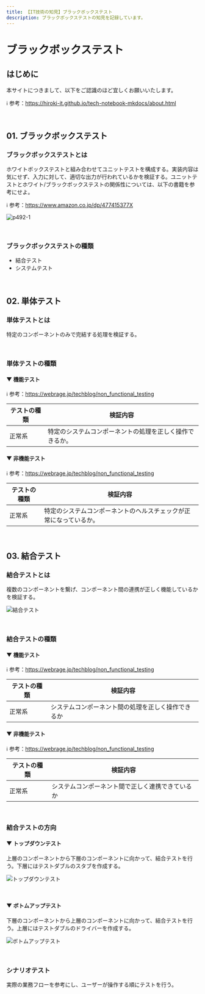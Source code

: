 ```yaml
---
title: 【IT技術の知見】ブラックボックステスト
description: ブラックボックステストの知見を記録しています。
---
```


# ブラックボックステスト

## はじめに

本サイトにつきまして、以下をご認識のほど宜しくお願いいたします。

ℹ️ 参考：https://hiroki-it.github.io/tech-notebook-mkdocs/about.html

<br>

## 01. ブラックボックステスト

### ブラックボックステストとは

ホワイトボックステストと組み合わせてユニットテストを構成する。実装内容は気にせず、入力に対して、適切な出力が行われているかを検証する。ユニットテストとホワイト/ブラックボックステストの関係性については、以下の書籍を参考にせよ。

ℹ️ 参考：https://www.amazon.co.jp/dp/477415377X

![p492-1](https://raw.githubusercontent.com/hiroki-it/tech-notebook/master/images/p492-1.jpg)

<br>

### ブラックボックステストの種類

- 結合テスト
- システムテスト

<br>

## 02. 単体テスト

### 単体テストとは

特定のコンポーネントのみで完結する処理を検証する。

<br>

### 単体テストの種類

#### ▼ 機能テスト

ℹ️ 参考：https://webrage.jp/techblog/non_functional_testing

| テストの種類 | 検証内容                                                 |
| ------------ | -------------------------------------------------------- |
| 正常系       | 特定のシステムコンポーネントの処理を正しく操作できるか。 |

#### ▼ 非機能テスト

ℹ️ 参考：https://webrage.jp/techblog/non_functional_testing

| テストの種類 | 検証内容                                                     |
| ------------ | ------------------------------------------------------------ |
| 正常系       | 特定のシステムコンポーネントのヘルスチェックが正常になっているか。 |

<br>

## 03. 結合テスト

### 結合テストとは

複数のコンポーネントを繋げ、コンポーネント間の連携が正しく機能しているかを検証する。

![結合テスト](https://raw.githubusercontent.com/hiroki-it/tech-notebook/master/images/p491-1.jpg)

<br>

### 結合テストの種類

#### ▼ 機能テスト

ℹ️ 参考：https://webrage.jp/techblog/non_functional_testing

| テストの種類 | 検証内容                                           |
| ------------ | -------------------------------------------------- |
| 正常系       | システムコンポーネント間の処理を正しく操作できるか |

#### ▼ 非機能テスト

ℹ️ 参考：https://webrage.jp/techblog/non_functional_testing

| テストの種類 | 検証内容                                         |
| ------------ | ------------------------------------------------ |
| 正常系       | システムコンポーネント間で正しく連携できているか |

<br>

### 結合テストの方向

#### ▼ トップダウンテスト

上層のコンポーネントから下層のコンポーネントに向かって、結合テストを行う。下層にはテストダブルのスタブを作成する。

![トップダウンテスト](https://raw.githubusercontent.com/hiroki-it/tech-notebook/master/images/トップダウンテスト.jpg)

<br>

#### ▼ ボトムアップテスト

下層のコンポーネントから上層のコンポーネントに向かって、結合テストを行う。上層にはテストダブルのドライバーを作成する。

![ボトムアップテスト](https://raw.githubusercontent.com/hiroki-it/tech-notebook/master/images/ボトムアップテスト.jpg)

<br>

### シナリオテスト

実際の業務フローを参考にし、ユーザーが操作する順にテストを行う。

<br>

